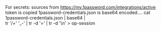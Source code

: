 For secrets:
  sources from https://my.1password.com/integrations/active
    token is copied
    1password-credentials.json is base64 encoded....
    cat 1password-credentials.json | base64 | \
  tr '/+' '_-' | tr -d '=' | tr -d '\n' > op-session
